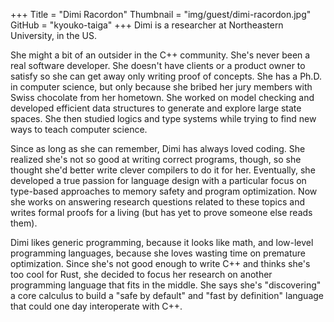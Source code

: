 +++
Title = "Dimi Racordon"
Thumbnail = "img/guest/dimi-racordon.jpg"
GitHub =  "kyouko-taiga"
+++
Dimi is a researcher at Northeastern University, in the US.

She might a bit of an outsider in the C++ community.
She's never been a real software developer.
She doesn't have clients or a product owner to satisfy so she can get away only writing proof of concepts.
She has a Ph.D. in computer science, but only because she bribed her jury members with Swiss chocolate from her hometown.
She worked on model checking and developed efficient data structures to generate and explore large state spaces.
She then studied logics and type systems while trying to find new ways to teach computer science.

Since as long as she can remember, Dimi has always loved coding.
She realized she's not so good at writing correct programs, though, so she thought she'd better write clever compilers to do it for her.
Eventually, she developed a true passion for language design with a particular focus on type-based approaches to memory safety and program optimization.
Now she works on answering research questions related to these topics and writes formal proofs for a living (but has yet to prove someone else reads them).

Dimi likes generic programming, because it looks like math, and low-level programming languages, because she loves wasting time on premature optimization.
Since she's not good enough to write C++ and thinks she's too cool for Rust, she decided to focus her research on another programming language that fits in the middle.
She says she's "discovering" a core calculus to build a "safe by default" and "fast by definition" language that could one day interoperate with C++.